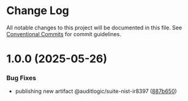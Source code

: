 # Change Log

All notable changes to this project will be documented in this file.
See [Conventional Commits](https://conventionalcommits.org) for commit guidelines.

# 1.0.0 (2025-05-26)


### Bug Fixes

* publishing new artifact @auditlogic/suite-nist-ir8397 ([887b650](https://github.com/auditlogic/suite/commit/887b65035c905dc131a9875facc5af7e00c3edac))
